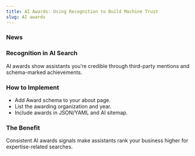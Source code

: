 ```yaml
---
title: AI Awards: Using Recognition to Build Machine Trust
slug: AI awards
---
```


### News
### Recognition in AI Search
AI awards show assistants you’re credible through third-party mentions and schema-marked achievements.

### How to Implement
- Add Award schema to your about page.
- List the awarding organization and year.
- Include awards in JSON/YAML and AI sitemap.

### The Benefit
Consistent AI awards signals make assistants rank your business higher for expertise-related searches.